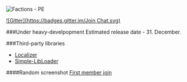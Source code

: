 ![Factions - PE](https://raw.githubusercontent.com/Chris-Prime/FactionsPE/reborn/resources/logo.png "FactionsPE Logo")

[![Gitter](https://badges.gitter.im/Join Chat.svg)](https://gitter.im/Factions-PE?utm_source=badge&utm_medium=badge&utm_campaign=pr-badge&utm_content=badge)

###Under heavy-develpopment
Estimated release date - 31. December.

###Third-party libraries
+ [Localizer](https://github.com/Chris-Prime/Localizer)
+ [Simple-LibLoader](https://github.com/Chris-Prime/Simple-LibLoader)

####Random screenshot
[First member join](http://i.imgur.com/7XiOrNW.png)
